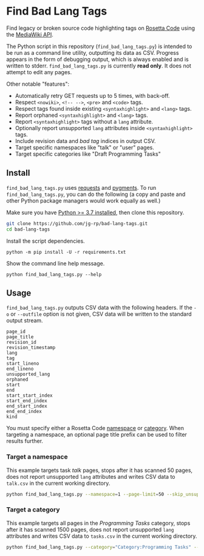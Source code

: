 # Find Bad Lang Tags

Find legacy or broken source code highlighting tags on [Rosetta Code](https://rosettacode.org/wiki/Rosetta_Code) using the [MediaWiki API](https://www.mediawiki.org/wiki/API:Main_page).

The Python script in this repository (`find_bad_lang_tags.py`) is intended to be run as a command line utility, outputting its data as CSV. Progress appears in the form of debugging output, which is always enabled and is written to stderr. `find_bad_lang_tags.py` is currently **read only**. It does not attempt to edit any pages.

Other notable "features":

- Automatically retry GET requests up to 5 times, with back-off.
- Respect `<nowiki>`, `<!-- -->`, `<pre>` and `<code>` tags.
- Respect tags found inside existing `<syntaxhighlight>` and `<lang>` tags.
- Report orphaned `<syntaxhighlight>` and `<lang>` tags.
- Report `<syntaxhighlight>` tags without a `lang` attribute.
- Optionally report unsupported `lang` attributes inside `<syntaxhighlight>` tags.
- Include revision data and _bad tag_ indices in output CSV.
- Target specific namespaces like "talk" or "user" pages.
- Target specific categories like "Draft Programming Tasks"

## Install

`find_bad_lang_tags.py` uses [requests](https://requests.readthedocs.io/en/latest/) and [pygments](https://pygments.org/). To run `find_bad_lang_tags.py`, you can do the following (a copy and paste and other Python package managers would work equally as well.)

Make sure you have [Python >= 3.7 installed](https://www.python.org/downloads/), then clone this repository.

```bash
git clone https://github.com/jg-rp/bad-lang-tags.git
cd bad-lang-tags
```

Install the script dependencies.

```
python -m pip install -U -r requirements.txt
```

Show the command line help message.

```
python find_bad_lang_tags.py --help
```

## Usage

`find_bad_lang_tags.py` outputs CSV data with the following headers. If the `-o` or `--outfile` option is not given, CSV data will be written to the standard output stream.

```plain
page_id
page_title
revision_id
revision_timestamp
lang
tag
start_lineno
end_lineno
unsupported_lang
orphaned
start
end
start_start_index
start_end_index
end_start_index
end_end_index
kind
```

You must specify either a Rosetta Code [namespace](https://www.mediawiki.org/wiki/Manual:Namespace) or [category](https://rosettacode.org/wiki/Special:Categories). When targeting a namespace, an optional page title prefix can be used to filter results further.

### Target a namespace

This example targets task _talk_ pages, stops after it has scanned 50 pages, does not report unsupported `lang` attributes and writes CSV data to `talk.csv` in the current working directory.

```bash
python find_bad_lang_tags.py --namespace=1 --page-limit=50 --skip_unsupported_langs -o talk.csv
```

### Target a category

This example targets all pages in the _Programming Tasks_ category, stops after it has scanned 1500 pages, does not report unsupported `lang` attributes and writes CSV data to `tasks.csv` in the current working directory.

```bash
python find_bad_lang_tags.py --category="Category:Programming Tasks" --page-limit=1500 --skip_unsupported_langs -o tasks.csv
```
